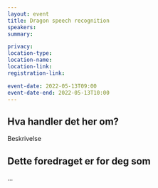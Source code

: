 ```yaml
---
layout: event
title: Dragon speech recognition
speakers:
summary:

privacy:
location-type:
location-name:
location-link:
registration-link:

event-date: 2022-05-13T09:00
event-date-end: 2022-05-13T10:00
---
```

## Hva handler det her om?
Beskrivelse

## Dette foredraget er for deg som
...
